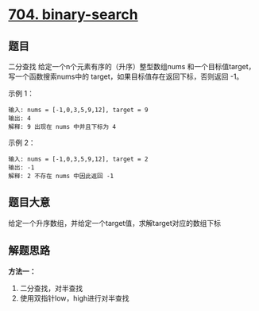 # [704. binary-search](https://leetcode.cn/problems/binary-search/)

## 题目
二分查找
给定一个n个元素有序的（升序）整型数组nums 和一个目标值target，写一个函数搜索nums中的 target，如果目标值存在返回下标，否则返回 -1。

示例 1：

~~~
输入: nums = [-1,0,3,5,9,12], target = 9
输出: 4
解释: 9 出现在 nums 中并且下标为 4
~~~

示例 2：
~~~
输入: nums = [-1,0,3,5,9,12], target = 2
输出: -1
解释: 2 不存在 nums 中因此返回 -1
~~~

## 题目大意

给定一个升序数组，并给定一个target值，求解target对应的数组下标

## 解题思路

**方法一：**
1. 二分查找，对半查找
2. 使用双指针low，high进行对半查找
